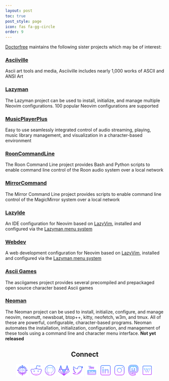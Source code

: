 ```yaml
---
layout: post
toc: true
post_style: page
icon: fas fa-gg-circle
order: 9
---
```


[Doctorfree](https://github.com/doctorfree) maintains the following sister projects
which may be of interest:

### [Asciiville](https://asciiville.dev)
Ascii art tools and media, Asciiville includes nearly 1,000 works of ASCII and ANSI Art
### [Lazyman](https://lazyman.dev)
The Lazyman project can be used to install, initialize, and manage multiple Neovim configurations. 100 popular Neovim configurations are supported
### [MusicPlayerPlus](https://musicplayerplus.dev)
Easy to use seamlessly integrated control of audio streaming, playing, music library management, and visualization in a character-based environment
### [RoonCommandLine](https://rooncommand.dev)
The Roon Command Line project provides Bash and Python scripts to enable command line control of the Roon audio system over a local network
### [MirrorCommand](https://mirrorcommand.dev)
The Mirror Command Line project provides scripts to enable command line control of the MagicMirror system over a local network
### [LazyIde](https://ide.lazyman.dev)
An IDE configuration for Neovim based on [LazyVim](https://www.lazyvim.org), installed and configured via the [Lazyman menu system](https://lazyman.dev)
### [Webdev](https://webdev.lazyman.dev)
A web development configuration for Neovim based on [LazyVim](https://www.lazyvim.org/), installed and configured via the [Lazyman menu system](https://lazyman.dev)
### [Ascii Games](https://asciigames.neoman.dev)
The asciigames project provides several precompiled and prepackaged open source character based Ascii games
### [Neoman](https://neoman.dev)
The Neoman project can be used to install, initialize, configure, and manage neovim, neomutt, newsboat, btop++, kitty, neofetch, w3m, and tmux. All of these are powerful, configurable, character-based programs. Neoman automates the installation, initialization, configuration, and management of these tools using a command line and character menu interface. **Not yet released**

<div align="center">
  <h2 id="connect">Connect</h2>
  <p align="center">
    <a href="https://ronrecord.com" target="_blank" rel="noopener">
      <img align="center"
      style="width:40px;height:40px"
      alt="domain"
      src="https://raw.githubusercontent.com/doctorfree/doctorfree/master/icons/domain.png"
    /></a>
    <a href="https://www.reddit.com/user/No-Blackberry-3160" target="_blank" rel="noopener">
      <img align="center"
      style="width:40px;height:40px"
      alt="reddit"
      src="https://raw.githubusercontent.com/doctorfree/doctorfree/master/icons/reddit.png"
    /></a>
    <a href="https://github.com/doctorfree" target="_blank" rel="noopener">
      <img align="center"
      style="width:40px;height:40px"
      alt="github"
      src="https://raw.githubusercontent.com/doctorfree/doctorfree/master/icons/github.png"
    /></a>
    <a href="https://gitlab.com/doctorfree" target="_blank" rel="noopener">
      <img align="center"
      style="width:40px;height:40px"
      alt="gitlab"
      src="https://raw.githubusercontent.com/doctorfree/doctorfree/master/icons/gitlab.png"
    /></a>
    <a href="https://twitter.com/ronrecord" target="_blank" rel="noopener">
      <img align="center"
      style="width:40px;height:40px"
      alt="twitter"
      src="https://raw.githubusercontent.com/doctorfree/doctorfree/master/icons/twitter.png"
    /></a>
    <a href="https://youtube.com/c/doctorfree" target="_blank" rel="noopener">
      <img align="center"
      style="width:40px;height:40px"
      alt="youtube"
      src="https://raw.githubusercontent.com/doctorfree/doctorfree/master/icons/youtube.png"
    /></a>
    <a href="https://linkedin.com/in/ronrecord" target="_blank" rel="noopener">
      <img align="center"
      style="width:40px;height:40px"
      alt="linkedin"
      src="https://raw.githubusercontent.com/doctorfree/doctorfree/master/icons/linkedin.png"
    /></a>
    <a href="https://instagram.com/doctorfree" target="_blank" rel="noopener">
      <img align="center"
      style="width:40px;height:40px"
      alt="instagram"
      src="https://raw.githubusercontent.com/doctorfree/doctorfree/master/icons/instagram.png"
    /></a>
    <a href="https://noc.social/@doctorwhen" target="_blank" rel="noopener">
      <img align="center"
      style="width:40px;height:40px"
      alt="mastodon"
      src="https://raw.githubusercontent.com/doctorfree/doctorfree/master/icons/mastodon.png"
    /></a>
    <a href="https://en.wikipedia.org/wiki/User:Doctorfree" target="_blank" rel="noopener">
      <img align="center"
      style="width:40px;height:40px"
      alt="wikipedia"
      src="https://raw.githubusercontent.com/doctorfree/doctorfree/master/icons/wikipedia.png"
    /></a>
  </p>
</div>
